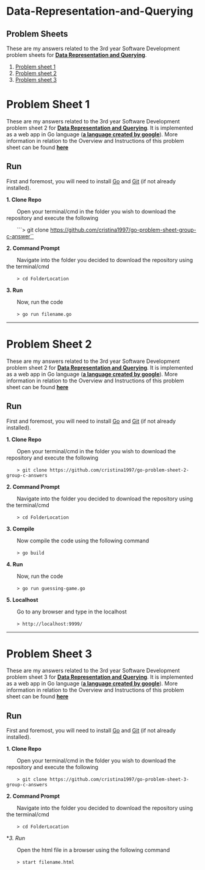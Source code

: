 # Data-Representation-and-Querying
## Problem Sheets
These are my answers related to the 3rd year Software Development problem sheets for **[Data Representation and Querying](https://data-representation.github.io)**.
1. [Problem sheet 1](#problem-sheet-1)
2. [Problem sheet 2](#problem-sheet-2)
3. [Problem sheet 3](#problem-sheet-3)


# Problem Sheet 1

These are my answers related to the 3rd year Software Development problem sheet 2 for **[Data Representation and Querying](https://data-representation.github.io)**.
It is implemented as a web app in Go language (**[a language created by google](https://en.wikipedia.org/wiki/Go_(programming_language))**).
More information in relation to the Overview and Instructions of this problem sheet can be found **[here](https://data-representation.github.io/problems/go-fundamentals.html)**


## Run
First and foremost, you will need to install [Go](https://golang.org/dl/) and [Git](https://git-scm.com/book/en/v2/Getting-Started-Installing-Git) (if not already installed).

**1. Clone Repo**

&nbsp;&nbsp;&nbsp;&nbsp;&nbsp;&nbsp;&nbsp;Open your terminal/cmd in the folder you wish to download the repository and execute the following

&nbsp;&nbsp;&nbsp;&nbsp;&nbsp;&nbsp;&nbsp;```> git clone https://github.com/cristina1997/go-problem-sheet-group-c-answer``

**2. Command Prompt**

&nbsp;&nbsp;&nbsp;&nbsp;&nbsp;&nbsp;&nbsp;Navigate into the folder you decided to download the repository using the terminal/cmd

&nbsp;&nbsp;&nbsp;&nbsp;&nbsp;&nbsp;&nbsp;```> cd FolderLocation```

**3. Run**

&nbsp;&nbsp;&nbsp;&nbsp;&nbsp;&nbsp;&nbsp;Now, run the code

&nbsp;&nbsp;&nbsp;&nbsp;&nbsp;&nbsp;&nbsp;```> go run filename.go```


***


# Problem Sheet 2

These are my answers related to the 3rd year Software Development problem sheet 2 for **[Data Representation and Querying](https://data-representation.github.io)**.
It is implemented as a web app in Go language (**[a language created by google](https://en.wikipedia.org/wiki/Go_(programming_language))**).
More information in relation to the Overview and Instructions of this problem sheet can be found **[here](https://data-representation.github.io/problems/go-web-applications.html)**


## Run
First and foremost, you will need to install [Go](https://golang.org/dl/) and [Git](https://git-scm.com/book/en/v2/Getting-Started-Installing-Git) (if not already installed).

**1. Clone Repo**

&nbsp;&nbsp;&nbsp;&nbsp;&nbsp;&nbsp;&nbsp;Open your terminal/cmd in the folder you wish to download the repository and execute the following

&nbsp;&nbsp;&nbsp;&nbsp;&nbsp;&nbsp;&nbsp;```> git clone https://github.com/cristina1997/go-problem-sheet-2-group-c-answers```

**2. Command Prompt**

&nbsp;&nbsp;&nbsp;&nbsp;&nbsp;&nbsp;&nbsp;Navigate into the folder you decided to download the repository using the terminal/cmd

&nbsp;&nbsp;&nbsp;&nbsp;&nbsp;&nbsp;&nbsp;```> cd FolderLocation```

**3. Compile**

&nbsp;&nbsp;&nbsp;&nbsp;&nbsp;&nbsp;&nbsp;Now compile the code using the following command

&nbsp;&nbsp;&nbsp;&nbsp;&nbsp;&nbsp;&nbsp;```> go build```

**4. Run**

&nbsp;&nbsp;&nbsp;&nbsp;&nbsp;&nbsp;&nbsp;Now, run the code

&nbsp;&nbsp;&nbsp;&nbsp;&nbsp;&nbsp;&nbsp;```> go run guessing-game.go```

**5. Localhost**

&nbsp;&nbsp;&nbsp;&nbsp;&nbsp;&nbsp;&nbsp;Go to any browser and type in the localhost

&nbsp;&nbsp;&nbsp;&nbsp;&nbsp;&nbsp;&nbsp;```> http://localhost:9999/```


***

# Problem Sheet 3

These are my answers related to the 3rd year Software Development problem sheet 3 for **[Data Representation and Querying](https://data-representation.github.io)**.
It is implemented as a web app in Go language (**[a language created by google](https://en.wikipedia.org/wiki/Go_(programming_language))**).
More information in relation to the Overview and Instructions of this problem sheet can be found **[here](https://data-representation.github.io/problems/go-regexp.html)**


## Run
First and foremost, you will need to install [Go](https://golang.org/dl/) and [Git](https://git-scm.com/book/en/v2/Getting-Started-Installing-Git) (if not already installed).

**1. Clone Repo**

&nbsp;&nbsp;&nbsp;&nbsp;&nbsp;&nbsp;&nbsp;Open your terminal/cmd in the folder you wish to download the repository and execute the following

&nbsp;&nbsp;&nbsp;&nbsp;&nbsp;&nbsp;&nbsp;```> git clone https://github.com/cristina1997/go-problem-sheet-3-group-c-answers```

**2. Command Prompt**

&nbsp;&nbsp;&nbsp;&nbsp;&nbsp;&nbsp;&nbsp;Navigate into the folder you decided to download the repository using the terminal/cmd

&nbsp;&nbsp;&nbsp;&nbsp;&nbsp;&nbsp;&nbsp;```> cd FolderLocation```

**3. Run*

&nbsp;&nbsp;&nbsp;&nbsp;&nbsp;&nbsp;&nbsp;Open the html file in a browser using the following command

&nbsp;&nbsp;&nbsp;&nbsp;&nbsp;&nbsp;&nbsp;```> start filename.html```
